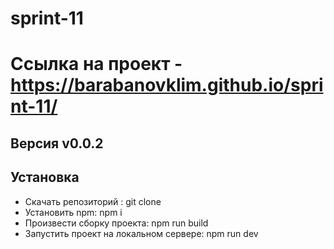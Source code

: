 # sprint-11

# Ссылка на проект -  https://barabanovklim.github.io/sprint-11/ 

## Версия v0.0.2

## Установка
* Скачать репозиторий : git clone 
* Установить npm: npm i
* Произвести сборку проекта: npm run build
* Запустить проект на локальном сервере: npm run dev
